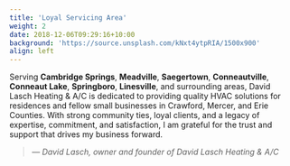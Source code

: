 ```yaml
---
title: 'Loyal Servicing Area'
weight: 2
date: 2018-12-06T09:29:16+10:00
background: 'https://source.unsplash.com/kNxt4ytpRIA/1500x900'
align: left
---
```



Serving **Cambridge Springs**, **Meadville**, **Saegertown**, **Conneautville**, **Conneaut Lake**, **Springboro**, **Linesville**, and surrounding areas, David Lasch Heating & A/C is dedicated to providing quality HVAC solutions for residences and fellow small businesses in Crawford, Mercer, and Erie Counties. With strong community ties, loyal clients, and a legacy of expertise, commitment, and satisfaction, I am grateful for the trust and support that drives my business forward.
<br/>
<blockquote><i>— David Lasch, owner and founder of David Lasch Heating & A/C</i></blockquote>
</div>



